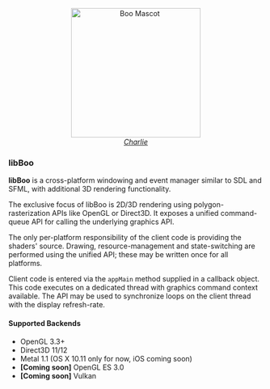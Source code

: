 <p align="center">
  <a href="http://axiodl.github.io/libBoo/mascot_big.png">
    <img src="http://axiodl.github.io/libBoo/mascot.png" alt="Boo Mascot" width="256" height="256"/><br><em>Charlie</em>
  </a>
</p>

### libBoo

**libBoo** is a cross-platform windowing and event manager similar to
SDL and SFML, with additional 3D rendering functionality. 

The exclusive focus of libBoo is 2D/3D rendering using polygon-rasterization
APIs like OpenGL or Direct3D. It exposes a unified command-queue API for 
calling the underlying graphics API.

The only per-platform responsibility of the client code is providing the 
shaders' source. Drawing, resource-management and state-switching are
performed using the unified API; these may be written once for all platforms.

Client code is entered via the `appMain` method supplied in a callback object.
This code executes on a dedicated thread with graphics command context available.
The API may be used to synchronize loops on the client thread with the display
refresh-rate.

#### Supported Backends

* OpenGL 3.3+
* Direct3D 11/12
* Metal 1.1 (OS X 10.11 only for now, iOS coming soon)
* **[Coming soon]** OpenGL ES 3.0
* **[Coming soon]** Vulkan
